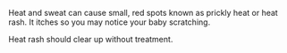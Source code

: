 Heat and sweat can cause small, red spots known as prickly heat or heat rash.
It itches so you may notice your baby scratching.

Heat rash should clear up without treatment.
